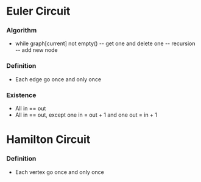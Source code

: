 # Euler Circuit
### Algorithm
- while graph[current] not empty()
-- get one and delete one 
-- recursion
-- add new node
### Definition
- Each edge go once and only once
### Existence 
- All in == out
- All in == out, except one in = out + 1 and one out = in + 1
# Hamilton Circuit
### Definition
- Each vertex go once and only once
